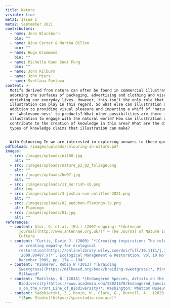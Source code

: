 ```yaml
---
title: Nature
visible: true
meta1: Issue 1
meta2: September 2021
contributors:
  - name: Jean Blackburn
    bio: ""
  - name: Nina Carter & Martha Dillon
    bio: ""
  - name: Hugo Drummond
    bio: ""
  - name: Michelle Kuen Suet Fung
    bio: ""
  - name: John Kilburn
  - name: John Miers
  - name: Svetlana Pavlova
content: >-
  Motifs derived from nature can often be found in commercial illustration,
  adorning the surfaces of packaging, advertising and clothing and visually
  enriching our everyday lives. However, this isn't the only role that
  illustration can play in this regard. So what else can illustration do, in
  addition to providing visual pleasure and imparting a whiff of 'natural-ness'
  or 'wholesome-ness' to products? What other possibilities are there for
  illustration to engage with the natural world? How can illustration actually
  contribute to the creation of knowledge in this area? What are the different
  types of knowledge claims that illustration can make? 


  With Colouring In we are interested in exploring answers to these questions, and are concerned with illustrative practices that intervene within conversations concerning the natural world.
pdfUpload: /images/uploads/colouring-in-nature.pdf
images:
  - src: /images/uploads/nil08.jpg
    alt: ""
  - src: /images/uploads/nature_p2_02_foliage.png
    alt: ""
  - src: /images/uploads/hd07.jpg
    alt: ""
  - src: /images/uploads/11_morrish-sb.png
    alt: Log
  - src: /images/uploads/3-joshua-sun-untitled-2021.png
    alt: ""
  - src: /images/uploads/02_audubon-flamingo-lv.png
    alt: Flamingo
  - src: /images/uploads/01.jpg
    alt: ""
references:
  - content: Aloi, G. et al. (Ed.) (2007–ongoing) *[Antennae
      journal](http://www.antennae.org.uk/)* – The Journal of Nature in Visual
      Culture
  - content: "Curtis, David J. (2009) ‘*[Creating inspiration: The role of the arts
      in creating empathy for ecological
      restoration](https://onlinelibrary.wiley.com/doi/full/10.1111/j.1442-8903\
      .2009.00487.x)*’, Ecological Management & Restoration, Vol 10 No 3,
      December 2009, pp. 174 – 184"
  - content: "Kimmerer, Robin W (2013) *[Braiding
      Sweetgrass](https://milkweed.org/book/braiding-sweetgrass)*, Minneapolis:
      Milkweed"
  - content: "Matilsky, B. (2018) *[Endangered Species, Artists on the Front Line of
      Biodiversity](https://www.academia.edu/38021678/Endangered_Species_Artist\
      s_on_the_Front_Line_of_Biodiversity)*, Washington: Whatcom Museum"
  - content: Sadokierski, Z., Monin, M., Clark, G., Burrell, A., (2020 – ongoing)
      *[Spec Studio](https://specstudio.com.au/)*
---
```

